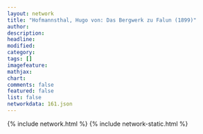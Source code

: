 ```yaml
---
layout: network
title: "Hofmannsthal, Hugo von: Das Bergwerk zu Falun (1899)"
author:
description:
headline:
modified:
category:
tags: []
imagefeature: 
mathjax: 
chart: 
comments: false
featured: false
list: false
networkdata: 161.json
---
```

{% include network.html %}
{% include network-static.html %}
